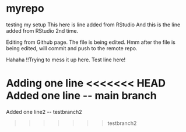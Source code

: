 # myrepo
testing my setup
This here is line added from RStudio
And this is the line added from RStudio 2nd time.

Editing from Github page. The file is being edited. 
Hmm after the file is being edited, will commit and push to the remote repo.

Hahaha !!Trying to mess it up here.
Test line here!

Adding one line 
<<<<<<< HEAD
Added one line -- main branch
=======
Added one line2 -- testbranch2

>>>>>>> testbranch2
